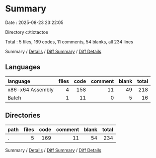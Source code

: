 # Summary

Date : 2025-08-23 23:22:05

Directory c:\\tictactoe

Total : 5 files,  169 codes, 11 comments, 54 blanks, all 234 lines

Summary / [Details](details.md) / [Diff Summary](diff.md) / [Diff Details](diff-details.md)

## Languages
| language | files | code | comment | blank | total |
| :--- | ---: | ---: | ---: | ---: | ---: |
| x86-x64 Assembly | 4 | 158 | 11 | 49 | 218 |
| Batch | 1 | 11 | 0 | 5 | 16 |

## Directories
| path | files | code | comment | blank | total |
| :--- | ---: | ---: | ---: | ---: | ---: |
| . | 5 | 169 | 11 | 54 | 234 |

Summary / [Details](details.md) / [Diff Summary](diff.md) / [Diff Details](diff-details.md)